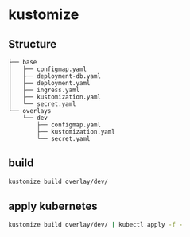 # kustomize

## Structure
```
├── base
│   ├── configmap.yaml
│   ├── deployment-db.yaml
│   ├── deployment.yaml
│   ├── ingress.yaml
│   ├── kustomization.yaml
│   └── secret.yaml
└── overlays
    └── dev
        ├── configmap.yaml
        ├── kustomization.yaml
        └── secret.yaml
```
## build
```sh
kustomize build overlay/dev/
```

## apply kubernetes
```sh
kustomize build overlay/dev/ | kubectl apply -f -
```